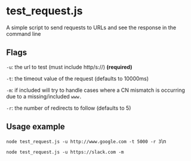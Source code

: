# test_request.js

A simple script to send requests to URLs and see the response in the command line

## Flags

`-u`: the url to test (must include http/s://) **(required)**

`-t`: the timeout value of the request (defaults to 10000ms)

`-m`: if included will try to handle cases where a CN mismatch is occurring due to a missing/included `www.`

`-r`: the number of redirects to follow (defaults to 5)

## Usage example

`node test_request.js -u http://www.google.com -t 5000 -r 3`\n

`node test_request.js -u https://slack.com -m`
